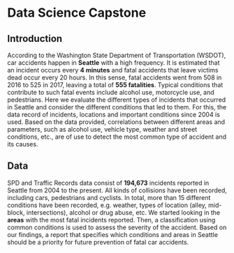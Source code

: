 # Data Science Capstone

## Introduction

According to the Washington State Department of Transportation (WSDOT), car accidents happen in **Seattle** with a high frequency. It is estimated that an incident occurs every **4 minutes** and fatal accidents that leave victims dead occur every 20 hours. In this sense, fatal accidents went from 508 in 2016 to 525 in 2017, leaving a total of **555 fatalities**. Typical conditions that contribute to such fatal events include alcohol use, motorcycle use, and pedestrians. Here we evaluate the different types of incidents that occurred in Seattle and consider the different conditions that led to them. For this, the data record of incidents, locations and important conditions since 2004 is used. Based on the data provided, correlations between different areas and parameters, such as alcohol use, vehicle type, weather and street conditions, etc., are of use to detect the most common type of accident and its causes.


## Data

SPD and Traffic Records data consist of **194,673** incidents reported in Seattle from 2004 to the present. All kinds of collisions have been recorded, including cars, pedestrians and cyclists. In total, more than 15 different conditions have been recorded, e.g. weather, types of location (alley, mid-block, intersections), alcohol or drug abuse, etc. We started looking in the **areas** with the most fatal incidents reported. Then, a classification using common conditions is used to assess the severity of the accident. Based on our findings, a report that specifies which conditions and areas in Seattle should be a priority for future prevention of fatal car accidents.
